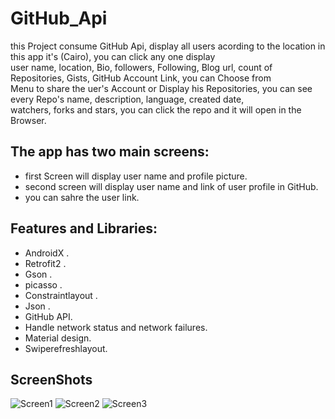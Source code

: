# GitHub_Api

this Project consume GitHub Api, display all users acording to the location in this app it's (Cairo), you can click any one display<br/>
user name, location, Bio, followers, Following, Blog url, count of Repositories, Gists, GitHub Account Link, you can Choose from <br/>
Menu to share the uer's Account or Display his Repositories, you can see every Repo's name, description, language, created date, <br/>
watchers, forks and stars, you can click the repo and it will open in the Browser.<br/>

## The app has two main screens:

   - first Screen will display user name and profile picture.<br/>
   - second screen will display user name and link of user profile in GitHub.<br/>
   - you can sahre the user link.<br/>


## Features and Libraries:

   - AndroidX .<br/>
   - Retrofit2 .<br/>
   - Gson .<br/>
   - picasso .<br/>
   - Constraintlayout .<br/>
   - Json .<br/>
   - GitHub API.<br/>
   - Handle network status and network failures.<br/>
   - Material design.<br/>
   - Swiperefreshlayout.<br/>
   
## ScreenShots<br/>
![Screen1](https://user-images.githubusercontent.com/11637355/80854888-fafc0180-8c3b-11ea-9dea-680a562f5181.png)
![Screen2](https://user-images.githubusercontent.com/11637355/80854889-fd5e5b80-8c3b-11ea-9729-ae49b73f8602.png)
![Screen3](https://user-images.githubusercontent.com/11637355/80854891-ffc0b580-8c3b-11ea-8e5a-fd6634e827ec.png)
